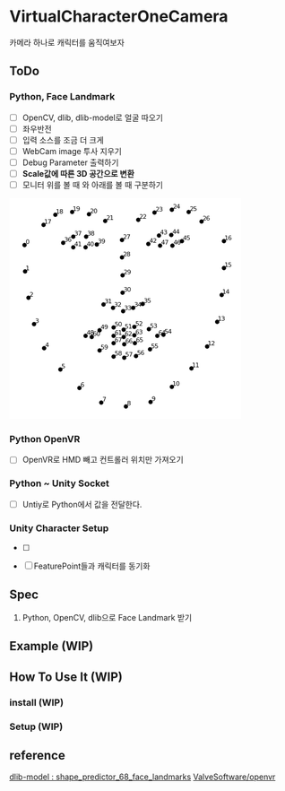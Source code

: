# VirtualCharacterOneCamera
카메라 하나로 캐릭터를 움직여보자


## ToDo
### Python, Face Landmark
- [ ] OpenCV, dlib, dlib-model로 얼굴 따오기
- [ ] 좌우반전
- [ ] 입력 소스를 조금 더 크게
- [ ] WebCam image 투사 지우기
- [ ] Debug Parameter 출력하기
- [ ] **Scale값에 따른 3D 공간으로 변환**
- [ ] 모니터 위를 볼 때 와 아래를 볼 때 구분하기

![featurePoint](resource/facemarks_points.png)

### Python OpenVR
- [ ] OpenVR로 HMD 빼고 컨트롤러 위치만 가져오기

### Python ~ Unity Socket
- [ ] Untiy로 Python에서 값을 전달한다.

### Unity Character Setup
- [ ] 
- [ ] FeaturePoint들과 캐릭터를 동기화


## Spec
1. Python, OpenCV, dlib으로 Face Landmark 받기

## Example (WIP)

## How To Use It (WIP)

### install (WIP)

### Setup (WIP)


## reference
[dlib-model : shape_predictor_68_face_landmarks](https://github.com/davisking/dlib-models)
[ValveSoftware/openvr](https://github.com/ValveSoftware/openvr)